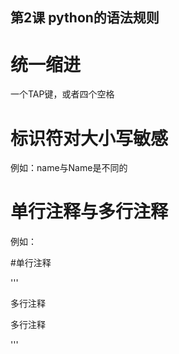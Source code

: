 ## 第2课 python的语法规则

# 统一缩进
一个TAP键，或者四个空格

# 标识符对大小写敏感
例如：name与Name是不同的

# 单行注释与多行注释
例如：

\#单行注释

'''

多行注释

多行注释

'''

